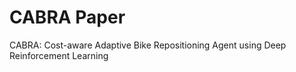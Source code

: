 # CABRA Paper
CABRA: Cost-aware Adaptive Bike Repositioning Agent using Deep Reinforcement Learning
